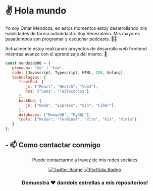 # ✌ Hola mundo

Yo soy Omar Mendoza, en estos momentos estoy desarrollando mis habilidades de forma autodidacta. Soy Venezolano. Mis mayores pasatiempos son programar y escuchar podcasts. 🐱‍👤

Actualmente estoy realizando proyectos de desarrollo web frontend mientras avanzo con el aprendizaje del mismo. 🚀

```javascript
const mendoza000 = {
   pronouns: "he" | "him",
   code: [Javascript, Typescript, HTML, CSS, Golang],
   technologies: {
      frontEnd: {
         js: ["React", "NextJS", "Vue3"],
         css: ["Sass", "TailwindCSS"]
      },
      backEnd: {
         js: ["Node", "Express", "Gin", "Fiber"],
      },
      databases: ["MongoDB", "MySQL"],
      tools: ["Redux", "Terminal", "Vite", "Git", "Pinia"]
   }
};
```

## - 📫 Como contactar conmigo
<div align="center">

Puede contactarme a travez de mis redes sociales

[![Twitter Badge](http://img.shields.io/badge/Mi_Twitter-blue?style=for-the-badge&logo=twitter&logoColor=white)](https://twitter.com/mendoza000x)
[![Portfolio Badge](http://img.shields.io/badge/Revisa_mi_portafilo-blue?style=for-the-badge&logo=google-chrome&logoColor=white)](https://mendoza000.vercel.app)
  
</div>

<div align="center">

### Demuestra ❤️ dandole estrellas a mis repositorios!

</div>

